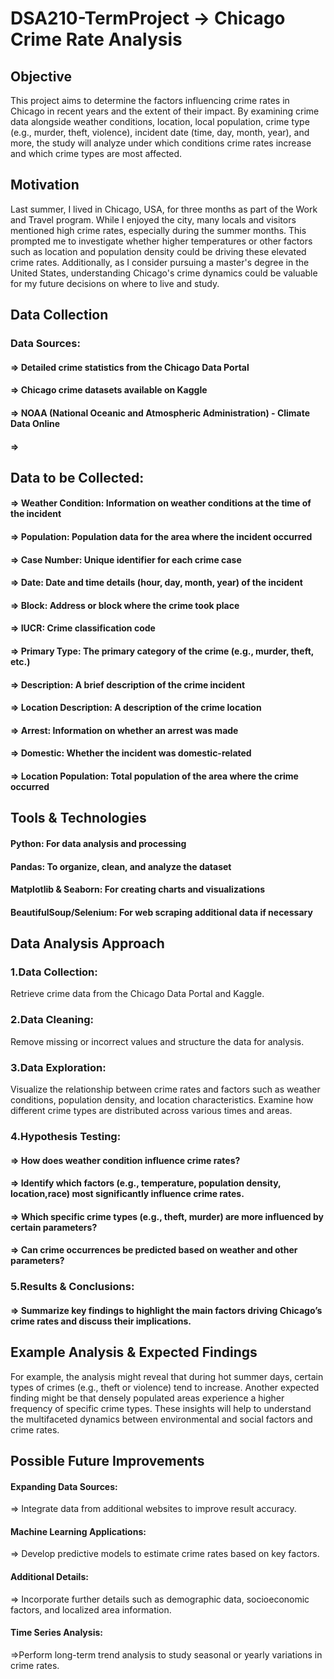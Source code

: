 # DSA210-TermProject -> Chicago Crime Rate Analysis
## Objective
This project aims to determine the factors influencing crime rates in Chicago in recent years and the extent of their impact. By examining crime data alongside weather conditions, location, local population, crime type (e.g., murder, theft, violence), incident date (time, day, month, year), and more, the study will analyze under which conditions crime rates increase and which crime types are most affected.

## Motivation
Last summer, I lived in Chicago, USA, for three months as part of the Work and Travel program. While I enjoyed the city, many locals and visitors mentioned high crime rates, especially during the summer months. This prompted me to investigate whether higher temperatures or other factors such as location and population density could be driving these elevated crime rates. Additionally, as I consider pursuing a master's degree in the United States, understanding Chicago's crime dynamics could be valuable for my future decisions on where to live and study.

## Data Collection
### Data Sources:
#### => Detailed crime statistics from the Chicago Data Portal
#### => Chicago crime datasets available on Kaggle
#### => NOAA (National Oceanic and Atmospheric Administration) - Climate Data Online
#### => 

## Data to be Collected:

#### => Weather Condition: Information on weather conditions at the time of the incident
#### => Population: Population data for the area where the incident occurred
#### => Case Number: Unique identifier for each crime case
#### => Date: Date and time details (hour, day, month, year) of the incident
#### => Block: Address or block where the crime took place
#### => IUCR: Crime classification code
#### => Primary Type: The primary category of the crime (e.g., murder, theft, etc.)
#### => Description: A brief description of the crime incident
#### => Location Description: A description of the crime location
#### => Arrest: Information on whether an arrest was made
#### => Domestic: Whether the incident was domestic-related
#### => Location Population: Total population of the area where the crime occurred
## Tools & Technologies
#### Python: For data analysis and processing
#### Pandas: To organize, clean, and analyze the dataset
#### Matplotlib & Seaborn: For creating charts and visualizations
#### BeautifulSoup/Selenium: For web scraping additional data if necessary
## Data Analysis Approach
### 1.Data Collection:
Retrieve crime data from the Chicago Data Portal and Kaggle.

### 2.Data Cleaning:
Remove missing or incorrect values and structure the data for analysis.

### 3.Data Exploration:

Visualize the relationship between crime rates and factors such as weather conditions, population density, and location characteristics.
Examine how different crime types are distributed across various times and areas.
### 4.Hypothesis Testing:
#### => How  does weather condition influence crime rates?
#### => Identify which factors (e.g., temperature, population density, location,race) most significantly influence crime rates.
#### => Which specific crime types (e.g., theft, murder) are more influenced by certain parameters?
#### => Can crime occurrences be predicted based on weather and other parameters?
### 5.Results & Conclusions:
#### => Summarize key findings to highlight the main factors driving Chicago’s crime rates and discuss their implications.

## Example Analysis & Expected Findings
For example, the analysis might reveal that during hot summer days, certain types of crimes (e.g., theft or violence) tend to increase. Another expected finding might be that densely populated areas experience a higher frequency of specific crime types. These insights will help to understand the multifaceted dynamics between environmental and social factors and crime rates.

## Possible Future Improvements
#### Expanding Data Sources:
=> Integrate data from additional websites to improve result accuracy.
#### Machine Learning Applications:
=> Develop predictive models to estimate crime rates based on key factors.
#### Additional Details:
=> Incorporate further details such as demographic data, socioeconomic factors, and localized area information.
#### Time Series Analysis:
=>Perform long-term trend analysis to study seasonal or yearly variations in crime rates.
